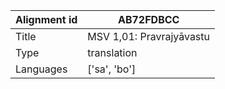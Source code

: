 |Alignment id | AB72FDBCC
| --- | --- 
|Title | MSV 1,01: Pravrajyāvastu 
|Type | translation
|Languages | ['sa', 'bo']